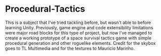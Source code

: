 # Procedural-Tactics
This is a subject that I've tried tackling before, but wasn't able to before learning Unity. Previously, game engine and code extensibility limitations were major road blocks for this type of project, but now I've managed to create a working prototype of a space survival tactics game with simple procedural generation and other roguelike elements. Credit for the skybox goes to TL Multimedia and for the textures to Mauricio Marinho.
